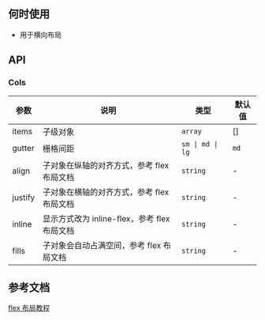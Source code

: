 ## 何时使用

- 用于横向布局

## API

### Cols

| 参数    | 说明                                         | 类型             | 默认值 |
| ------- | -------------------------------------------- | ---------------- | ------ |
| items   | 子级对象                                     | `array `         | []     |
| gutter  | 栅格间距                                     | `sm \| md \| lg` | `md`   |
| align   | 子对象在纵轴的对齐方式，参考 flex 布局文档   | `string`         | -      |
| justify | 子对象在横轴的对齐方式，参考 flex 布局文档   | `string`         | -      |
| inline  | 显示方式改为 inline-flex，参考 flex 布局文档 | `string`         | -      |
| fills   | 子对象会自动占满空间，参考 flex 布局文档     | `string`         | -      |

## 参考文档

[flex 布局教程](http://www.ruanyifeng.com/blog/2015/07/flex-grammar.html)
